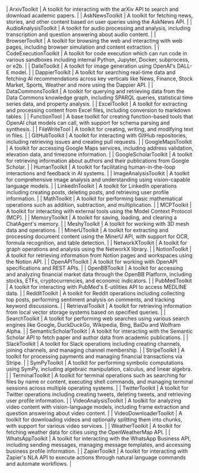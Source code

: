 | ArxivToolkit | A toolkit for interacting with the arXiv API to search and download academic papers. |
| AskNewsToolkit | A toolkit for fetching news, stories, and other content based on user queries using the AskNews API. |
| AudioAnalysisToolkit | A toolkit for audio processing and analysis, including transcription and question answering about audio content. |
| BrowserToolkit | A toolkit for browsing the web and interacting with web pages, including browser simulation and content extraction. |
| CodeExecutionToolkit | A toolkit for code execution which can run code in various sandboxes including internal Python, Jupyter, Docker, subprocess, or e2b. |
| DalleToolkit | A toolkit for image generation using OpenAI's DALL-E model. |
| DappierToolkit | A toolkit for searching real-time data and fetching AI recommendations across key verticals like News, Finance, Stock Market, Sports, Weather and more using the Dappier API. |
| DataCommonsToolkit | A toolkit for querying and retrieving data from the Data Commons knowledge graph, including SPARQL queries, statistical time series data, and property analysis. |
| ExcelToolkit | A toolkit for extracting and processing content from Excel files, including conversion to markdown tables. |
| FunctionTool | A base toolkit for creating function-based tools that OpenAI chat models can call, with support for schema parsing and synthesis. |
| FileWriteTool | A toolkit for creating, writing, and modifying text in files. |
| GitHubToolkit | A toolkit for interacting with GitHub repositories, including retrieving issues and creating pull requests. |
| GoogleMapsToolkit | A toolkit for accessing Google Maps services, including address validation, elevation data, and timezone information. |
| GoogleScholarToolkit | A toolkit for retrieving information about authors and their publications from Google Scholar. |
| HumanToolkit | A toolkit for facilitating human-in-the-loop interactions and feedback in AI systems. |
| ImageAnalysisToolkit | A toolkit for comprehensive image analysis and understanding using vision-capable language models. |
| LinkedInToolkit | A toolkit for LinkedIn operations including creating posts, deleting posts, and retrieving user profile information. |
| MathToolkit | A toolkit for performing basic mathematical operations such as addition, subtraction, and multiplication. |
| MCPToolkit | A toolkit for interacting with external tools using the Model Context Protocol (MCP).  |
| MemoryToolkit | A toolkit for saving, loading, and clearing a ChatAgent's memory.  |
| MeshyToolkit | A toolkit for working with 3D mesh data and operations. |
| MinerUToolkit | A toolkit for extracting and processing document content using the MinerU API, with support for OCR, formula recognition, and table detection. |
| NetworkXToolkit | A toolkit for graph operations and analysis using the NetworkX library. |
| NotionToolkit | A toolkit for retrieving information from Notion pages and workspaces using the Notion API. |
| OpenAPIToolkit | A toolkit for working with OpenAPI specifications and REST APIs. |
| OpenBBToolkit | A toolkit for accessing and analyzing financial market data through the OpenBB Platform, including stocks, ETFs, cryptocurrencies, and economic indicators. |
| PubMedToolkit | A toolkit for interacting with PubMed's E-utilities API to access MEDLINE data. |
| RedditToolkit | A toolkit for Reddit operations including collecting top posts, performing sentiment analysis on comments, and tracking keyword discussions. |
| RetrievalToolkit | A toolkit for retrieving information from local vector storage systems based on specified queries. |
| SearchToolkit | A toolkit for performing web searches using various search engines like Google, DuckDuckGo, Wikipedia, Bing, BaiDu and Wolfram Alpha. |
| SemanticScholarToolkit | A toolkit for interacting with the Semantic Scholar API to fetch paper and author data from academic publications. |
| SlackToolkit | A toolkit for Slack operations including creating channels, joining channels, and managing channel membership. |
| StripeToolkit | A toolkit for processing payments and managing financial transactions via Stripe. |
| SymPyToolkit | A toolkit for performing symbolic computations using SymPy, including algebraic manipulation, calculus, and linear algebra. |
| TerminalToolkit | A toolkit for terminal operations such as searching for files by name or content, executing shell commands, and managing terminal sessions across multiple operating systems. |
| TwitterToolkit | A toolkit for Twitter operations including creating tweets, deleting tweets, and retrieving user profile information. |
| VideoAnalysisToolkit | A toolkit for analyzing video content with vision-language models, including frame extraction and question answering about video content. |
| VideoDownloaderToolkit | A toolkit for downloading videos and optionally splitting them into chunks, with support for various video services. |
| WeatherToolkit | A toolkit for fetching weather data for cities using the OpenWeatherMap API. |
| WhatsAppToolkit | A toolkit for interacting with the WhatsApp Business API, including sending messages, managing message templates, and accessing business profile information. |
| ZapierToolkit | A toolkit for interacting with Zapier's NLA API to execute actions through natural language commands and automate workflows. |